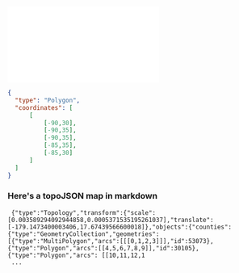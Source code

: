 
![TEST](CalibrationObject.stl)
```geojson
{
  "type": "Polygon",
  "coordinates": [
      [
          [-90,30],
          [-90,35],
          [-90,35],
          [-85,35],
          [-85,30]
      ]
  ]
}
```

### Here's a topoJSON map in markdown

```topojson
 {"type":"Topology","transform":{"scale":[0.003589294092944858,0.0005371535195261037],"translate":[-179.1473400003406,17.67439566600018]},"objects":{"counties":   {"type":"GeometryCollection","geometries":[{"type":"MultiPolygon","arcs":[[[0,1,2,3]]],"id":53073},{"type":"Polygon","arcs":[[4,5,6,7,8,9]],"id":30105},{"type":"Polygon","arcs": [[10,11,12,1
 ...
```
